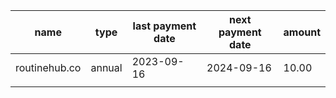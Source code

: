 | name          | type   | last payment date | next payment date | amount |
| ------------- | ------ | ----------------- | ----------------- | ------ |
| routinehub.co | annual | 2023-09-16        | 2024-09-16        | 10.00  |
|               |        |                   |                   |        |
